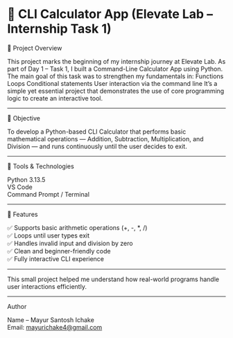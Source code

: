    # 🧮 CLI Calculator App (Elevate Lab – Internship Task 1)

🚀 Project Overview

This project marks the beginning of my internship journey at Elevate Lab.
As part of Day 1 – Task 1, I built a Command-Line Calculator App using Python.
The main goal of this task was to strengthen my fundamentals in:
Functions
Loops
Conditional statements
User interaction via the command line
It’s a simple yet essential project that demonstrates the use of core programming logic to create an interactive tool.

--------------------------------------------------------------------------------------------------------------------------------

🎯 Objective

To develop a Python-based CLI Calculator that performs basic mathematical operations — Addition, Subtraction, Multiplication, and Division — and runs continuously until the user decides to exit.

------------------------------------------------------------------------------------------------------------------------------------

🧰 Tools & Technologies

Python 3.13.5                
VS Code             
Command Prompt / Terminal         

------------------------------------------------------------------------------------------------------------------------------------

🧩 Features

✅ Supports basic arithmetic operations (+, -, *, /)                 
✅ Loops until user types exit                    
✅ Handles invalid input and division by zero               
✅ Clean and beginner-friendly code              
✅ Fully interactive CLI experience                   

--------------------------------------------------------------------------------------------------------------------------------------

This small project helped me understand how real-world programs handle user interactions efficiently.

--------------------------------------------------------------------------------------------------------------------------------------

Author

Name – Mayur Santosh Ichake                 
Email: mayurichake4@gmail.com
